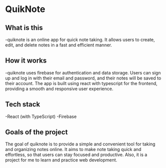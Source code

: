 # QuikNote

## What is this

-quiknote is an online app for quick note taking. It allows users to create, edit, and delete notes in a fast and efficient manner.
## How it works

-quiknote uses firebase for authentication and data storage. Users can sign up and log in
with their email and password, and their notes will be saved to their account. The app is built using react with typescript for the frontend, providing a smooth and responsive user experience.

## Tech stack

-React (with TypeScript)
-Firebase

## Goals of the project

The goal of quiknote is to provide a simple and convenient tool for taking and organizing notes online. It aims to make note taking quick and effortless, so that users can stay focused and productive. Also, it is a project for me to learn and practice web development.
